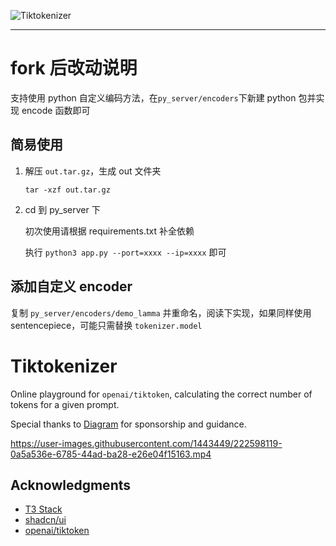 ![Tiktokenizer](https://user-images.githubusercontent.com/1443449/222597674-287aefdc-f0e1-491b-9bf9-16431b1b8054.svg)

***
# fork 后改动说明

支持使用 python 自定义编码方法，在`py_server/encoders`下新建 python 包并实现 encode 函数即可

## 简易使用

1. 解压 `out.tar.gz`，生成 out 文件夹

    `tar -xzf out.tar.gz`

2. cd 到 py_server 下

    初次使用请根据 requirements.txt 补全依赖

    执行 `python3 app.py --port=xxxx --ip=xxxx` 即可

## 添加自定义 encoder
复制 `py_server/encoders/demo_lamma` 并重命名，阅读下实现，如果同样使用 sentencepiece，可能只需替换 `tokenizer.model`

# Tiktokenizer

Online playground for `openai/tiktoken`, calculating the correct number of tokens for a given prompt.

Special thanks to [Diagram](https://diagram.com/) for sponsorship and guidance.

https://user-images.githubusercontent.com/1443449/222598119-0a5a536e-6785-44ad-ba28-e26e04f15163.mp4

## Acknowledgments

- [T3 Stack](https://create.t3.gg/)
- [shadcn/ui](https://github.com/shadcn/ui)
- [openai/tiktoken](https://github.com/openai/tiktoken)

